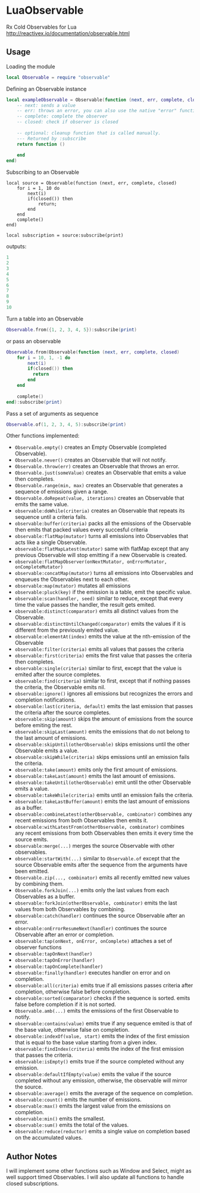 # LuaObservable
Rx Cold Observables for Lua
http://reactivex.io/documentation/observable.html

## Usage
Loading the module
```lua
local Observable = require "observable"
```

Defining an Observable instance
```lua
local exampleObservable = Observable(function (next, err, complete, closed)
    -- next: sends a value
    -- err: throws an error, you can also use the native "error" function
    -- complete: complete the observer
    -- closed: check if observer is closed
    
    -- optional: cleanup function that is called manually. 
    --- Returned by :subscribe
    return function ()
        
    end
end)
```
Subscribing to an Observable
```
local source = Observable(function (next, err, complete, closed)
    for i = 1, 10 do 
        next(i)
        if(closed()) then
            return;
        end
    end
    complete()
end)

local subscription = source:subscribe(print)
```
outputs:
```lua
1
2
3
4
5
6
7
8
9
10
```

Turn a table into an Observable
```lua
Observable.from({1, 2, 3, 4, 5}):subscribe(print)
```

or pass an observable
```lua
Observable.from(Observable(function (next, err, complete, closed)
    for i = 10, 1, -1 do
        next(i)
        if(closed()) then
          return
        end
    end
    
    complete()
end):subscribe(print)
```

Pass a set of arguments as sequence
```lua
Observable.of(1, 2, 3, 4, 5):subscribe(print)
```

Other functions implemented:
  * ```Observable.empty()``` creates an Empty Observable (completed Observable).
  * ```Observable.never()``` creates an Observable that will not notify.
  * ```Observable.throw(err)``` creates an Observable that throws an error.
  * ```Observable.just(someValue)``` creates an Observable that emits a value then completes.
  * ```Observable.range(min, max)``` creates an Observable that generates a sequence of emissions given a range.
  * ```Observable.doRepeat(value, iterations)``` creates an Observable that emits the same value.
  * ```observable:doWhile(criteria)``` creates an Observable that repeats its sequence until a criteria fails.
  * ```observable:buffer(criteria)``` packs all the emissions of the Observable then emits that packed values every succesful criteria
  * ```observable:flatMap(mutator)``` turns all emissions into Observables that acts like a single Observable.
  * ```observable:flatMapLatest(mutator)``` same with flatMap except that any previous Observable will stop emitting if a new Observable is created.
  * ```observable:flatMapObserver(onNextMutator, onErrorMutator, onCompleteMutator)```
  * ```observable:concatMap(mutator)``` turns all emissions into Observables and enqueues the Observables next to each other.
  * ```observable:map(mutator)``` mutates all emissions
  * ```observable:pluck(key)``` if the emission is a table, emit the specific value.
  * ```observable:scan(handler, seed)``` similar to reduce, except that every time the value passes the handler, the result gets emited.
  * ```observable:distinct(comparator)``` emits all distinct values from the Observable.
  * ```observable:distinctUntilChanged(comparator)``` emits the values if it is different from the previously emited value.
  * ```observable:elementAt(index)``` emits the value at the nth-emission of the Observable
  * ```observable:filter(criteria)``` emits all values that passes the criteria
  * ```observable:first(criteria)``` emits the first value that passes the criteria then completes.
  * ```observable:single(criteria)``` similar to first, except that the value is emited after the source completes.
  * ```observable:find(criteria)``` similar to first, except that if nothing passes the criteria, the Observable emits nil.
  * ```observable:ignore()``` ignores all emissions but recognizes the errors and completion notifications.
  * ```observable:last(criteria, default)``` emits the last emission that passes the criteria after the source completes.
  * ```observable:skip(amount)``` skips the amount of emissions from the source before emiting the rest.
  * ```observable:skipLast(amount)``` emits the emissions that do not belong to the last amount of emissions.
  * ```observable:skipUntil(otherObservable)``` skips emissions until the other Observable emits a value.
  * ```observable:skipWhile(criteria)``` skips emissions until an emission fails the criteria.
  * ```observable:take(amount)``` emits only the first amount of emissions.
  * ```observable:takeLast(amount)``` emits the last amount of emissions.
  * ```observable:takeUntil(otherObservable)``` emit until the other Observable emits a value.
  * ```observable:takeWhile(criteria)``` emits until an emission fails the criteria.
  * ```observable:takeLastBuffer(amount)``` emits the last amount of emissions as a buffer.
  * ```observable:combineLatest(otherObservable, combinator)``` combines any recent emissions from both Observables then emits it.
  * ```observable:withLatestFrom(otherObservable, combinator)``` combines any recent emissions from both Observables then emits it every time the source emits.
  * ```observable:merge(...)``` merges the source Observable with other observables.
  * ```observable:startWith(...)``` similar to ```Observable.of``` except that the source Observable emits after the sequence from the arguments have been emitted.
  * ```Observable.zip(..., combinator)``` emits all recently emitted new values by combining them.
  * ```Observable.forkJoin(...)``` emits only the last values from each Observables as a buffer.
  * ```observable:forkJoin(otherObservable, combinator)``` emits the last values from both Observables by combining.
  * ```observable:catch(handler)``` continues the source Observable after an error.
  * ```observable:onErrorResumeNext(handler)``` continues the source Observable after an error or completion.
  * ```observable:tap(onNext, onError, onComplete)``` attaches a set of observer functions
  * ```observable:tapOnNext(handler)```
  * ```observable:tapOnError(handler)```
  * ```observable:tapOnComplete(handler)```
  * ```observable:finally(handler)``` executes handler on error and on completion.
  * ```observable:all(criteria)``` emits true if all emissions passes criteria after completion, otherwise false before completion.
  * ```observable:sorted(comparator)``` checks if the sequence is sorted. emits false before completion if it is not sorted.
  * ```Observable.amb(...)``` emits the emissions of the first Observable to notify.
  * ```observable:contains(value)``` emits true if any sequence emited is that of the base value, otherwise false on completion.
  * ```observable:indexOf(value, start)``` emits the index of the first emission that is equal to the base value starting from a given index.
  * ```observable:findIndex(criteria)``` emits the index of the first emission that passes the criteria.
  * ```observable:isEmpty()``` emits true if the source completed without any emission.
  * ```observable:defaultIfEmpty(value)``` emits the value if the source completed without any emission, otherwise, the observable will mirror the source.
  * ```observable:average()``` emits the average of the sequence on completion.
  * ```observable:count()``` emits the number of emissions.
  * ```observable:max()``` emits the largest value from the emissions on completion.
  * ```observable:min()``` emits the smallest.
  * ```observable:sum()``` emits the total of the values.
  * ```observable:reduce(reductor)``` emits a single value on completion based on the accumulated values.
  
## Author Notes
I will implement some other functions such as Window and Select, might as well support timed Observables. I will also update all functions to handle closed subscriptions.
